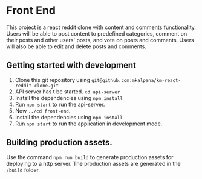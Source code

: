 # Front End

This project is a react reddit clone with content and comments functionality. Users will be able to post content to predefined categories, comment on their posts and other users' posts, and vote on posts and comments. Users will also be able to edit and delete posts and comments.

## Getting started with development

1. Clone this git repository using `git@github.com:mkalpana/km-react-reddit-clone.git`
2. API server has t be started. `cd api-server`
3. Install the dependencies using `npm install`
4. Run `npm start` to run the api-server.
2. Now `../cd front-end`.
3. Install the dependencies using `npm install`
4. Run `npm start` to run the application in development mode.


## Building production assets.

Use the command `npm run build` to generate production assets for deploying to a http server. The production assets are generated in the `/build` folder.

